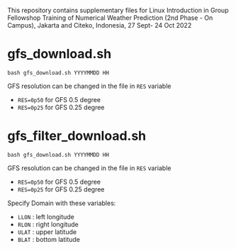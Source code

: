 This repository contains supplementary files for Linux Introduction in Group Fellowshop Training of Numerical Weather Prediction (2nd Phase - On Campus), Jakarta and Citeko, Indonesia, 27 Sept- 24 Oct 2022


# gfs_download.sh

`bash gfs_download.sh YYYYMMDD HH`

GFS resolution can be changed in the file in `RES` variable
- `RES=0p50` for GFS 0.5 degree
- `RES=0p25` for GFS 0.25 degree

# gfs_filter_download.sh

`bash gfs_download.sh YYYYMMDD HH`

GFS resolution can be changed in the file in `RES` variable
- `RES=0p50` for GFS 0.5 degree
- `RES=0p25` for GFS 0.25 degree

Specify Domain with these variables:
- `LLON` : left longitude
- `RLON` : right longitude
- `ULAT` : upper latitude
- `BLAT` : bottom latitude
